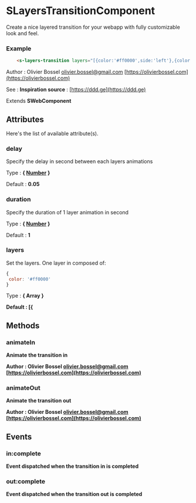 # SLayersTransitionComponent

Create a nice layered transition for your webapp with fully customizable look and feel.

### Example
```html
	<s-layers-transition layers="[{color:'#ff0000',side:'left'},{color:'#00ff00',side:'right'}]"></s-layers-transition>
```
Author : Olivier Bossel [olivier.bossel@gmail.com](mailto:olivier.bossel@gmail.com) [https://olivierbossel.com](https://olivierbossel.com)

See : **Inspiration source** : [https://ddd.ge](https://ddd.ge)

Extends **SWebComponent**




## Attributes

Here's the list of available attribute(s).

### delay

Specify the delay in second between each layers animations

Type : **{ [Number](https://developer.mozilla.org/fr/docs/Web/JavaScript/Reference/Objets_globaux/Number) }**

Default : **0.05**


### duration

Specify the duration of 1 layer animation in second

Type : **{ [Number](https://developer.mozilla.org/fr/docs/Web/JavaScript/Reference/Objets_globaux/Number) }**

Default : **1**


### layers

Set the layers. One layer in composed of:
```js
{
 color: '#ff0000'
}
```


Type : **{ Array<Object> }**

Default : **[{**




## Methods


### animateIn

Animate the transition in

Author : Olivier Bossel [olivier.bossel@gmail.com](mailto:olivier.bossel@gmail.com) [https://olivierbossel.com](https://olivierbossel.com)


### animateOut

Animate the transition out

Author : Olivier Bossel [olivier.bossel@gmail.com](mailto:olivier.bossel@gmail.com) [https://olivierbossel.com](https://olivierbossel.com)


## Events


### in:complete

Event dispatched when the transition in is completed


### out:complete

Event dispatched when the transition out is completed